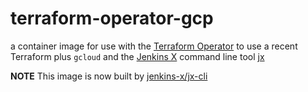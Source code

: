 # terraform-operator-gcp

a container image for use with the [Terraform Operator](http://tf.isaaguilar.com/) to use a recent Terraform plus `gcloud` and the [Jenkins X](https://jenkins-x.io/) command line tool [jx](https://github.com/jenkins-x/jx-cli)

**NOTE** This image is now built by [jenkins-x/jx-cli](https://github.com/jenkins-x/jx-cli) 
